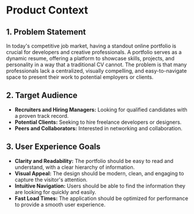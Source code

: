 # Product Context

## 1. Problem Statement

In today's competitive job market, having a standout online portfolio is crucial for developers and creative professionals. A portfolio serves as a dynamic resume, offering a platform to showcase skills, projects, and personality in a way that a traditional CV cannot. The problem is that many professionals lack a centralized, visually compelling, and easy-to-navigate space to present their work to potential employers or clients.

## 2. Target Audience

- **Recruiters and Hiring Managers:** Looking for qualified candidates with a proven track record.
- **Potential Clients:** Seeking to hire freelance developers or designers.
- **Peers and Collaborators:** Interested in networking and collaboration.

## 3. User Experience Goals

- **Clarity and Readability:** The portfolio should be easy to read and understand, with a clear hierarchy of information.
- **Visual Appeal:** The design should be modern, clean, and engaging to capture the visitor's attention.
- **Intuitive Navigation:** Users should be able to find the information they are looking for quickly and easily.
- **Fast Load Times:** The application should be optimized for performance to provide a smooth user experience.

